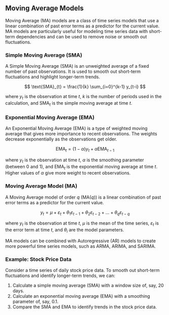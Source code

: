 ## Moving Average Models

Moving Average (MA) models are a class of time series models that use a linear combination of past error terms as a predictor for the current value. MA models are particularly useful for modeling time series data with short-term dependencies and can be used to remove noise or smooth out fluctuations.

### Simple Moving Average (SMA)

A Simple Moving Average (SMA) is an unweighted average of a fixed number of past observations. It is used to smooth out short-term fluctuations and highlight longer-term trends.

$$
\text{SMA}_{t} = \frac{1}{k} \sum_{i=0}^{k-1} y_{t-i}
$$

where $y_t$ is the observation at time $t$, $k$ is the number of periods used in the calculation, and $\text{SMA}_t$ is the simple moving average at time $t$.

### Exponential Moving Average (EMA)

An Exponential Moving Average (EMA) is a type of weighted moving average that gives more importance to recent observations. The weights decrease exponentially as the observations get older.

$$
\text{EMA}_{t} = (1 - \alpha) y_t + \alpha \text{EMA}_{t-1}
$$

where $y_t$ is the observation at time $t$, $\alpha$ is the smoothing parameter (between 0 and 1), and $\text{EMA}_t$ is the exponential moving average at time $t$. Higher values of $\alpha$ give more weight to recent observations.

### Moving Average Model (MA)

A Moving Average model of order $q$ (MA($q$)) is a linear combination of past error terms as a predictor for the current value.

$$
y_t = \mu + \varepsilon_t + \theta_1 \varepsilon_{t-1} + \theta_2 \varepsilon_{t-2} + \dots + \theta_q \varepsilon_{t-q}
$$

where $y_t$ is the observation at time $t$, $\mu$ is the mean of the time series, $\varepsilon_t$ is the error term at time $t$, and $\theta_i$ are the model parameters.

MA models can be combined with Autoregressive (AR) models to create more powerful time series models, such as ARMA, ARIMA, and SARIMA.

### Example: Stock Price Data

Consider a time series of daily stock price data. To smooth out short-term fluctuations and identify longer-term trends, we can:

1. Calculate a simple moving average (SMA) with a window size of, say, 20 days.
2. Calculate an exponential moving average (EMA) with a smoothing parameter of, say, 0.1.
3. Compare the SMA and EMA to identify trends in the stock price data.
